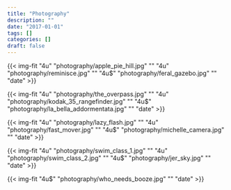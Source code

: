 ```yaml
---
title: "Photography"
description: ""
date: "2017-01-01"
tags: []
categories: []
draft: false
---
```


{{< img-fit
    "4u" "photography/apple_pie_hill.jpg" ""
    "4u" "photography/reminisce.jpg" ""
    "4u$" "photography/feral_gazebo.jpg" ""
    "date" >}}

{{< img-fit
    "4u" "photography/the_overpass.jpg" ""
    "4u" "photography/kodak_35_rangefinder.jpg" ""
    "4u$" "photography/la_bella_addormentata.jpg" ""
    "date" >}}

{{< img-fit
    "4u" "photography/lazy_flash.jpg" ""
    "4u" "photography/fast_mover.jpg" ""
    "4u$" "photography/michelle_camera.jpg" ""
    "date" >}}

{{< img-fit
    "4u" "photography/swim_class_1.jpg" ""
    "4u" "photography/swim_class_2.jpg" ""
    "4u$" "photography/jer_sky.jpg" ""
    "date" >}}

{{< img-fit
    "4u$" "photography/who_needs_booze.jpg" ""
    "date" >}}
